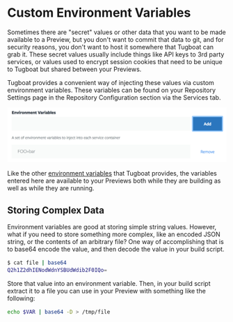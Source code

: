 # Custom Environment Variables

Sometimes there are "secret" values or other data that you want to be made
available to a Preview, but you don't want to commit that data to git, and for
security reasons, you don't want to host it somewhere that Tugboat can grab it.
These secret values usually include things like API keys to 3rd party services,
or values used to encrypt session cookies that need to be unique to Tugboat but
shared between your Previews.

Tugboat provides a convenient way of injecting these values via custom
environment variables. These variables can be found on your Repository Settings
page in the Repository Configuration section via the Services tab.

![Environment Variable Configuration](_images/envvars-config.png)

Like the other [environment variables](../environment-variables/index.md) that
Tugboat provides, the variables entered here are available to your Previews both
while they are building as well as while they are running.

## Storing Complex Data

Environment variables are good at storing simple string values. However, what if
you need to store something more complex, like an encoded JSON string, or the
contents of an arbitrary file? One way of accomplishing that is to base64 encode
the value, and then decode the value in your build script.

```sh
$ cat file | base64
Q2h1Z2dhIENodWdnYSBUdWdib2F0IQo=
```

Store that value into an environment variable. Then, in your build script
extract it to a file you can use in your Preview with something like the
following:

```sh
echo $VAR | base64 -D > /tmp/file
```
